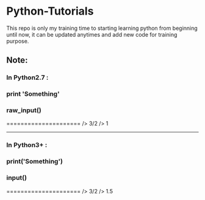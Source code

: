 # Python-Tutorials
This repo is only my training time to starting learning python from beginning until now, it can be updated anytimes and add new code for training purpose.

## Note:
### In Python2.7 :
###  print 'Something'
### raw_input()
=====================
/> 3/2
/> 1

************************

### In Python3+ : 
### print('Something')
### input()
=====================
/> 3/2
/> 1.5

